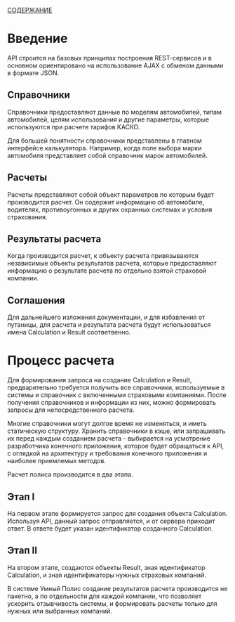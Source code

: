 [СОДЕРЖАНИЕ](README.md)

# Введение

API строится на базовых принципах построения REST-сервисов и в основном ориентировано на использование AJAX с обменом данными в формате JSON.

## Справочники

Справочники предоставляют данные по моделям автомобилей, типам автомобилей, целям использования и другие параметры, которые используются при расчете тарифов КАСКО.

Для большей понятности справочники представлены в главном интерфейсе калькулятора. Например, когда поле выбора марки автомобиля представляет собой справочник марок автомобилей.

## Расчеты

Расчеты представляют собой объект параметров по которым будет производится расчет. Он содержит информацию об автомобиле, водителях, противоугонных и других охранных системах и условия страхования.

## Результаты расчета

Когда производится расчет, к объекту расчета привязываются независимые объекты результатов расчета, которые предоставляют информацию о результате расчета по отдельно взятой страховой компании.

## Соглашения

Для дальнейшего изложения документации, и для избавления от путаницы, для расчета и результата расчета будут использоваться имена Calculation и Result соответвенно.

# Процесс расчета

Для формирования запроса на создание Calculation и Result, предварительно требуется получить все справочники, используемые в системы и справочник с включенными страховыми компаниями. После получения справочников и информации из них, можно формировать запросы для непосредственного расчета.

Многие справочники могут долгое время не изменяться, и иметь статическую структуру. Хранить справочники в кэше, или запрашивать их перед каждым созданием расчета - выбирается на усмотрение разработчика конечного приложения, которое будет обращаться к API, с оглядкой на архитектуру и требования конечного приложения и наиболее приемлемых методов.

Расчет полиса производится в два этапа.

## Этап I

На первом этапе формируется запрос для создания объекта Calculation. Используя API, данный запрос отправляется, и от сервера приходит ответ. В ответе будет указан идентификатор созданного Calculation.

## Этап II

На втором этапе, создаются объекты Result, зная идентификатор Calculation, и зная идентификаторы нужных страховых компаний.

В системе Умный Полис создание результатов расчета производится не пакетно, а по отдельности для каждой компании, что позволяет ускорить отзывчивость системы, и формировать расчеты только для нужных или выбранных компаний.
